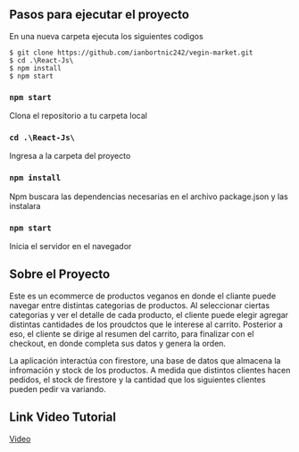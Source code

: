 ## Pasos para ejecutar el proyecto

En una nueva carpeta ejecuta los siguientes codigos

```
$ git clone https://github.com/ianbortnic242/vegin-market.git
$ cd .\React-Js\
$ npm install
$ npm start
```

### `npm start`
Clona el repositorio a tu carpeta local
### `cd .\React-Js\`
Ingresa a la carpeta del proyecto
### `npm install`
Npm buscara las dependencias necesarias en el archivo package.json y las instalara
### `npm start`
Inicia el servidor en el navegador

## Sobre el Proyecto

Este es un ecommerce de productos veganos en donde el cliante puede navegar entre distintas categorias de productos.  Al seleccionar ciertas categorias y ver el detalle de cada producto, el cliente puede elegir agregar distintas cantidades de los proudctos que le interese al carrito.  Posterior a eso, el cliente se dirige al resumen del carrito, para finalizar con el checkout, en donde completa sus datos y genera la orden.

La aplicación interactúa con firestore, una base de datos que almacena la infromación y stock de los productos.  A medida que distintos clientes hacen pedidos, el stock de firestore y la cantidad que los siguientes clientes pueden pedir va variando.

## Link Video Tutorial
[Video](https://imgur.com/a/ZEB0qhL)


